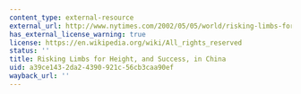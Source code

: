 ```yaml
---
content_type: external-resource
external_url: http://www.nytimes.com/2002/05/05/world/risking-limbs-for-height-and-success-in-china.html?pagewanted=all&src=pm
has_external_license_warning: true
license: https://en.wikipedia.org/wiki/All_rights_reserved
status: ''
title: Risking Limbs for Height, and Success, in China
uid: a39ce143-2da2-4390-921c-56cb3caa90ef
wayback_url: ''
---
```

